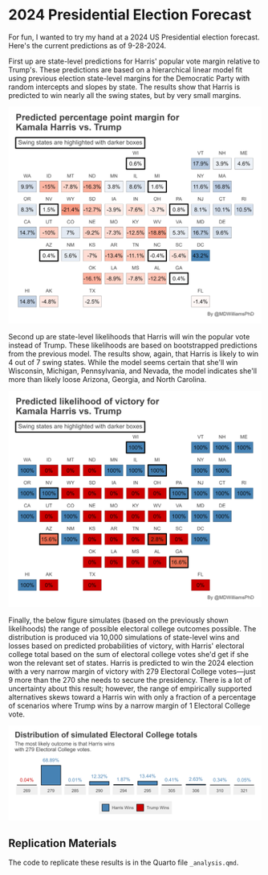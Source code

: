 # 2024 Presidential Election Forecast

For fun, I wanted to try my hand at a 2024 US Presidential election forecast. Here's the current predictions as of 9-28-2024.

First up are state-level predictions for Harris' popular vote margin relative to Trump's. These predictions are based on a hierarchical linear model fit using previous election state-level margins for the Democratic Party with random intercepts and slopes by state. The results show that Harris is predicted to win nearly all the swing states, but by very small margins.

![](_figs/predicted_margin_by_st.png)

Second up are state-level likelihoods that Harris will win the popular vote instead of Trump. These likelihoods are based on bootstrapped predictions from the previous model. The results show, again, that Harris is likely to win 4 out of 7 swing states. While the model seems certain that she'll win Wisconsin, Michigan, Pennsylvania, and Nevada, the model indicates she'll more than likely loose Arizona, Georgia, and North Carolina.

![](_figs/predicted_win_by_st.png)

Finally, the below figure simulates (based on the previously shown likelihoods) the range of possible electoral college outcomes possible. The distribution is produced via 10,000 simulations of state-level wins and losses based on predicted probabilities of victory, with Harris' electoral college total based on the sum of electoral college votes she'd get if she won the relevant set of states. Harris is predicted to win the 2024 election with a very narrow margin of victory with 279 Electoral College votes—just 9 more than the 270 she needs to secure the presidency. There is a lot of uncertainty about this result; however, the range of empirically supported alternatives skews toward a Harris win with only a fraction of a percentage of scenarios where Trump wins by a narrow margin of 1 Electoral College vote.

![](_figs/hist_of_wins.png)

## Replication Materials

The code to replicate these results is in the Quarto file `_analysis.qmd`.
